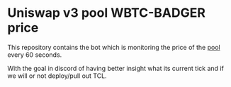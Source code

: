 # Uniswap v3 pool WBTC-BADGER price

This repository contains the bot which is monitoring the price of the [pool](https://info.uniswap.org/#/pools/0xe15e6583425700993bd08f51bf6e7b73cd5da91b) every 60 seconds.

With the goal in discord of having better insight what its current tick and if we will or not deploy/pull out TCL.